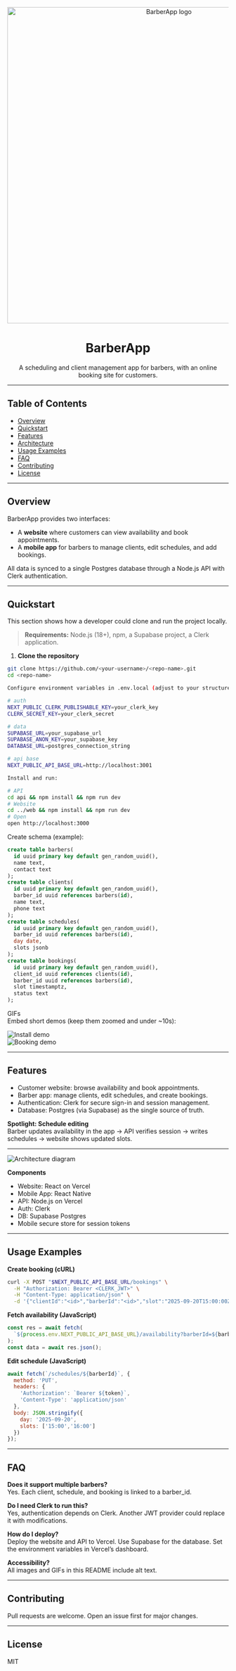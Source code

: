 <!-- Logo / Banner -->
<p align="center">
  <img src="assets/logoreal.png" alt="BarberApp logo" width="720">
</p>

<h1 align="center">BarberApp</h1>
<p align="center">A scheduling and client management app for barbers, with an online booking site for customers.</p>

---

## Table of Contents
- [Overview](#overview)
- [Quickstart](#quickstart)
- [Features](#features)
- [Architecture](#architecture)
- [Usage Examples](#usage-examples)
- [FAQ](#faq)
- [Contributing](#contributing)
- [License](#license)

---

## Overview
BarberApp provides two interfaces:
- A **website** where customers can view availability and book appointments.
- A **mobile app** for barbers to manage clients, edit schedules, and add bookings.

All data is synced to a single Postgres database through a Node.js API with Clerk authentication.

---

## Quickstart
This section shows how a developer could clone and run the project locally.

> **Requirements:** Node.js (18+), npm, a Supabase project, a Clerk application.

1) **Clone the repository**
```bash
git clone https://github.com/<your-username>/<repo-name>.git
cd <repo-name>
```

```bash
Configure environment variables in .env.local (adjust to your structure):

# auth
NEXT_PUBLIC_CLERK_PUBLISHABLE_KEY=your_clerk_key
CLERK_SECRET_KEY=your_clerk_secret

# data
SUPABASE_URL=your_supabase_url
SUPABASE_ANON_KEY=your_supabase_key
DATABASE_URL=postgres_connection_string

# api base
NEXT_PUBLIC_API_BASE_URL=http://localhost:3001
```

```bash
Install and run:

# API
cd api && npm install && npm run dev
# Website
cd ../web && npm install && npm run dev
# Open
open http://localhost:3000
```

Create schema (example):

```sql
create table barbers(
  id uuid primary key default gen_random_uuid(),
  name text,
  contact text
);
create table clients(
  id uuid primary key default gen_random_uuid(),
  barber_id uuid references barbers(id),
  name text,
  phone text
);
create table schedules(
  id uuid primary key default gen_random_uuid(),
  barber_id uuid references barbers(id),
  day date,
  slots jsonb
);
create table bookings(
  id uuid primary key default gen_random_uuid(),
  client_id uuid references clients(id),
  barber_id uuid references barbers(id),
  slot timestamptz,
  status text
);
```

GIFs  
Embed short demos (keep them zoomed and under ~10s):

![Install demo](assets/gifs/install.gif "Install and run")  
![Booking demo](assets/gifs/booking.gif "Customer booking flow")

---

## Features
- Customer website: browse availability and book appointments.  
- Barber app: manage clients, edit schedules, and create bookings.  
- Authentication: Clerk for secure sign-in and session management.  
- Database: Postgres (via Supabase) as the single source of truth.  

**Spotlight: Schedule editing**  
Barber updates availability in the app → API verifies session → writes schedules → website shows updated slots.

---


![Architecture diagram](assets/techcomdiagram.drawio.png "System containers and flows")

**Components**
- Website: React on Vercel  
- Mobile App: React Native  
- API: Node.js on Vercel  
- Auth: Clerk  
- DB: Supabase Postgres  
- Mobile secure store for session tokens  

---

## Usage Examples

**Create booking (cURL)**

```bash
curl -X POST "$NEXT_PUBLIC_API_BASE_URL/bookings" \
  -H "Authorization: Bearer <CLERK_JWT>" \
  -H "Content-Type: application/json" \
  -d '{"clientId":"<id>","barberId":"<id>","slot":"2025-09-20T15:00:00Z"}'
```

**Fetch availability (JavaScript)**

```javascript
const res = await fetch(
  `${process.env.NEXT_PUBLIC_API_BASE_URL}/availability?barberId=${barberId}`
);
const data = await res.json();
```

**Edit schedule (JavaScript)**

```javascript
await fetch(`/schedules/${barberId}`, {
  method: 'PUT',
  headers: {
    'Authorization': `Bearer ${token}`,
    'Content-Type': 'application/json'
  },
  body: JSON.stringify({
    day: '2025-09-20',
    slots: ['15:00','16:00']
  })
});
```

---

## FAQ

**Does it support multiple barbers?**  
Yes. Each client, schedule, and booking is linked to a barber_id.

**Do I need Clerk to run this?**  
Yes, authentication depends on Clerk. Another JWT provider could replace it with modifications.

**How do I deploy?**  
Deploy the website and API to Vercel. Use Supabase for the database. Set the environment variables in Vercel’s dashboard.

**Accessibility?**  
All images and GIFs in this README include alt text.

---

## Contributing
Pull requests are welcome. Open an issue first for major changes.

---

## License
MIT
